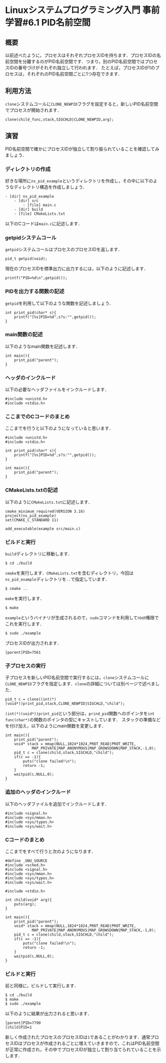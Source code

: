 # Linuxシステムプログラミング入門 事前学習#6.1 PID名前空間
## 概要
以前述べたように，プロセスはそれぞれプロセスIDを持ちます．プロセスIDの名前空間を分離するのがPID名前空間です．つまり，別のPID名前空間ではプロセスIDの番号づけがそれぞれ独立して行われます．
たとえば，プロセスIDが1のプロセスは，それぞれのPID名前空間ごとに1つ存在できます．
## 利用方法
`clone`システムコールに`CLONE_NEWPID`フラグを設定すると，新しいPID名前空間でプロセスが開始されます．
```
clone(child_func,stack,SIGCHLD|CLONE_NEWPID,arg);
```
## 演習
PID名前空間で確かにプロセスIDが独立して割り振られていることを確認してみましょう．
### ディレクトリの作成
好きな場所に`ns_pid_example`というディレクトリを作成し，その中に以下のようなディレクトリ構造を作成しましょう．
```
- [dir] ns_pid_example
    - [dir] src
        - [file] main.c
    - [dir] build
    - [file] CMakeLists.txt
```
以下のCコードは`main.c`に記述します．
### getpidシステムコール
`getpid`システムコールはプロセスのプロセスIDを返します．
```
pid_t getpid(void);
```
現在のプロセスIDを標準出力に出力するには，以下のように記述します．
```
printf("PID=%d\n",getpid());
```
### PIDを出力する関数の記述
`getpid`を利用して以下のような関数を記述しましょう．
```
int print_pid(char* s){
	printf("[%s]PID=%d",s?s:"",getpid());
}
```
### main関数の記述
以下のようなmain関数を記述します．
```
int main(){
	print_pid("parent");
}
```
### ヘッダのインクルード
以下の必要なヘッダファイルをインクルードします．
```
#include <unistd.h>
#include <stdio.h>
```
### ここまでのCコードのまとめ
ここまでを行うと以下のようになっていると思います．
```
#include <unistd.h>
#include <stdio.h>

int print_pid(char* s){
	printf("[%s]PID=%d",s?s:"",getpid());
}

int main(){
	print_pid("parent");
}
```
### CMakeLists.txtの記述
以下のように`CMakeLists.txt`に記述します．
```
cmake_minimum_required(VERSION 3.16)
project(ns_pid_example)
set(CMAKE_C_STANDARD 11)

add_executable(example src/main.c)
```
### ビルドと実行
`build`ディレクトリに移動します．
```
$ cd ./build
```
`cmake`を実行します．`CMakeLists.txt`を含むディレクトリ，今回は`ns_pid_example`ディレクトリを`..`で指定しています．
```
$ cmake ..
```
`make`を実行します．
```
$ make
```
`example`というバイナリが生成されるので，`sudo`コマンドを利用してroot権限でこれを実行します．
```
$ sudo ./example
```
プロセスIDが出力されます．
```
[parent]PID=7561
```
### 子プロセスの実行
子プロセスを新しいPID名前空間で実行するには，`clone`システムコールに`CLONE_NEWPID`フラグを指定します．`clone`の詳細については別ページで述べました．
```
pid_t c = clone((int(*)(void*))print_pid,stack,CLONE_NEWPID|SIGCHLD,"child");
```
`(int(*)(void*))print_pid`という部分は，`prind_pid`関数へのポインタを`int func(char*)`の関数のポインタの型にキャストしています．
スタックの準備などを付け加え，以下のようにmain関数を変更します．
```
int main(){
	print_pid("parent");
	void* stack = mmap(NULL,1024*1024,PROT_READ|PROT_WRITE,
            MAP_PRIVATE|MAP_ANONYMOUS|MAP_GROWSDOWN|MAP_STACK,-1,0);
	pid_t c = clone(child,stack,SIGCHLD,"child");
	if(c == -1){
		puts("clone failed!\n");
		return -1;
	}
	waitpid(c,NULL,0);
}
```
### 追加のヘッダのインクルード
以下のヘッダファイルを追加でインクルードします．
```
#include <signal.h>
#include <sys/mman.h>
#include <sys/types.h>
#include <sys/wait.h>
```
### Cコードのまとめ
ここまでをすべて行うと次のようになります．
```
#define _GNU_SOURCE
#include <sched.h>
#include <signal.h>
#include <sys/mman.h>
#include <sys/types.h>
#include <sys/wait.h>

#include <stdio.h>

int child(void* arg){
	puts(arg);
}

int main(){
	print_pid("parent");
	void* stack = mmap(NULL,1024*1024,PROT_READ|PROT_WRITE,
            MAP_PRIVATE|MAP_ANONYMOUS|MAP_GROWSDOWN|MAP_STACK,-1,0);
	pid_t c = clone(child,stack,SIGCHLD,"child");
	if(c == -1){
		puts("clone failed!\n");
		return -1;
	}
	waitpid(c,NULL,0);
}
```
### ビルドと実行
前と同様に，ビルドして実行します．
```
$ cd ./build
$ make
$ sudo ./example
```
以下のように結果が出力されると思います．
```
[parent]PID=7790
[child]PID=1
```
新しく作成されたプロセスのプロセスIDは`1`であることがわかります．通常プロセスIDはプロセスが作成されるごとに増えていきますので，これはPID名前空間が正常に作成され，その中でプロセスIDが独立して割り当てられていることを示します．
